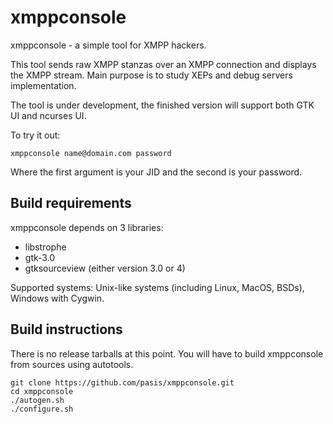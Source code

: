 xmppconsole
===========

xmppconsole - a simple tool for XMPP hackers.

This tool sends raw XMPP stanzas over an XMPP connection and displays the XMPP
stream. Main purpose is to study XEPs and debug servers implementation.

The tool is under development, the finished version will support both GTK UI and
ncurses UI.

To try it out:
```
xmppconsole name@domain.com password
```
Where the first argument is your JID and the second is your password.

Build requirements
------------------

xmppconsole depends on 3 libraries:

* libstrophe
* gtk-3.0
* gtksourceview (either version 3.0 or 4)

Supported systems: Unix-like systems (including Linux, MacOS, BSDs), Windows
with Cygwin.

Build instructions
------------------

There is no release tarballs at this point. You will have to build xmppconsole
from sources using autotools.

```
git clone https://github.com/pasis/xmppconsole.git
cd xmppconsole
./autogen.sh
./configure.sh
```
